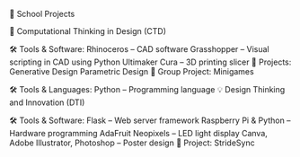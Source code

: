 🏫 School Projects

📐 Computational Thinking in Design (CTD)

🛠️ Tools & Software:
Rhinoceros – CAD software
Grasshopper – Visual scripting in CAD using Python
Ultimaker Cura – 3D printing slicer
📝 Projects:
Generative Design
Parametric Design
👥 Group Project: Minigames

🛠️ Tools & Languages:
Python – Programming language
💡 Design Thinking and Innovation (DTI)

🛠️ Tools & Software:
Flask – Web server framework
Raspberry Pi & Python – Hardware programming
AdaFruit Neopixels – LED light display
Canva, Adobe Illustrator, Photoshop – Poster design
📝 Project:
StrideSync
